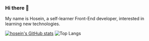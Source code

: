 ### Hi there 👋

My name is Hosein, a self-learner Front-End developer, interested in learning new technologies. 


[![hosein's GitHub stats](https://github-readme-stats.vercel.app/api?username=hoseinABH98&show_icons=true&theme=midnight-purple&langs_count=8)](https://github.com/hoseinABH98/github-readme-stats)
![Top Langs](https://github-readme-stats.vercel.app/api/top-langs/?username=hoseinABH98&theme=tokyonight)

